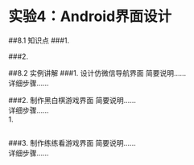 # 实验4：Android界面设计

##8.1 知识点
###1.   

###2.  

##8.2 实例讲解
###1. 设计仿微信导航界面
简要说明……  
详细步骤……  

###2. 制作黑白棋游戏界面
简要说明……  
详细步骤……  
1. 
```

```
###3. 制作练练看游戏界面
简要说明……  
详细步骤……  


